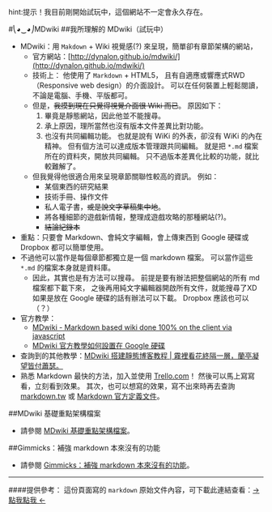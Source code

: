﻿hint:提示！我目前剛開始試玩中，這個網站不一定會永久存在。

#⎝◕‿◕⎠MDwiki
##我所理解的 MDwiki（試玩中）

- MDwiki：用 ``Makdown`` + Wiki 視覺感(?) 來呈現，簡單卻有章節架構的網站，
  - 官方網站：[http://dynalon.github.io/mdwiki/](http://dynalon.github.io/mdwiki/)
  - 技術上：
他使用了 ``Markdown`` + HTML5，
且有自適應或響應式RWD（Responsive web design）的介面設計。
可以在任何裝置上輕鬆閱讀，不論是電腦、手機、平版都可。
  - 但是，~~我摸到現在只覺得視覺介面很 Wiki 而已~~。
原因如下：
    1. 畢竟是靜態網站，因此他並不能搜尋。
    2. 承上原因，理所當然也沒有版本文件差異比對功能。
    3. 也沒有共同編輯功能。
也就是說有 WiKi 的外表，卻沒有 WiKi 的內在精神。
但有個方法可以達成版本管理跟共同編輯。
就是把 ``*.md`` 檔案所在的資料夾，開放共同編輯。
只不過版本差異化比較的功能，就比較難解了。
  - 但我覺得他很適合用來呈現章節關聯性較高的資訊。
例如：
    - 某個東西的研究結果
    - 技術手冊、操作文件
    - 私人電子書，~~或是說文字草稿集中地~~。
    - 將各種細節的遊戲新情報，整理成遊戲攻略的那種網站(?)。
    - ~~結論紀錄本~~
- 重點：只要會 Markdown、會純文字編輯，會上傳東西到 Google 硬碟或 Dropbox 都可以簡單使用。
- 不過他可以當作是每個章節都獨立是一個 markdown 檔案。
可以當作這些 ``*.md`` 的檔案本身就是資料庫。
    - 因此，其實也是有方法可以搜尋。
前提是要有辦法把整個網站的所有 md 檔案都下載下來，
之後再用純文字編輯器開啟所有文件，就能搜尋了XD
如果是放在 Google 硬碟的話有辦法可以下載。
Dropbox 應該也可以（？）
- 官方教學：
  - [MDwiki - Markdown based wiki done 100% on the client via javascript](http://dynalon.github.io/mdwiki/#!tutorials.md)
  - [MDwiki 官方教學如何設置在 Google 硬碟](http://dynalon.github.io/mdwiki/#!tutorials/drive.md)
- 查詢到的其他教學：[MDwiki 搭建靜態博客教程 | 霧裡看花終隔一層，蘭亭凝望皆付蕭瑟。](https://blog.ikke.moe/posts/mdwiki-tourial/)
- 熟悉 Markdown 最快的方法，加入並使用 [Trello.com](https://trello.com)！
然後可以馬上寫寫看，立刻看到效果。
其次，也可以想寫的效果，寫不出來時再去查詢 [markdown.tw](http://markdown.tw) 或 [Markdown 官方定義文件](http://daringfireball.net/projects/markdown/syntax)。

##MDwiki 基礎重點架構檔案
- 請參閱 [MDwiki 基礎重點架構檔案](mdwiki/mdwiki.main.md)。

##Gimmicks：補強 markdown 本來沒有的功能
- 請參閱 [Gimmicks：補強 markdown 本來沒有的功能](mdwiki/mdwiki.gimmicks.md)。

----

####提供參考：
這份頁面寫的 ``markdown`` 原始文件內容，可下載此連結查看：[→ 點我點我 ←](https://docs.google.com/uc?id=0B_b1e3AASsaLYVRFN2FEd002R3M&export=download)